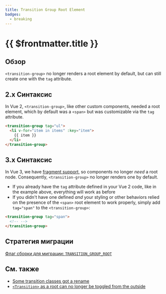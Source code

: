 ```yaml
---
title: Transition Group Root Element
badges:
  - breaking
---
```


# {{ $frontmatter.title }} <MigrationBadges :badges="$frontmatter.badges" />

## Обзор

`<transition-group>` no longer renders a root element by default, but can still create one with the `tag` attribute.

## 2.x Синтаксис

In Vue 2, `<transition-group>`, like other custom components, needed a root element, which by default was a `<span>` but was customizable via the `tag` attribute.

```html
<transition-group tag="ul">
  <li v-for="item in items" :key="item">
    {{ item }}
  </li>
</transition-group>
```

## 3.x Синтаксис

In Vue 3, we have [fragment support](../new/fragments.html), so components no longer _need_ a root node. Consequently, `<transition-group>` no longer renders one by default.

- If you already have the `tag` attribute defined in your Vue 2 code, like in the example above, everything will work as before
- If you didn't have one defined _and_ your styling or other behaviors relied on the presence of the `<span>` root element to work properly, simply add `tag="span"` to the `<transition-group>`:

```html
<transition-group tag="span">
  <!-- -->
</transition-group>
```

## Стратегия миграции

[Флаг сборки для миграции: `TRANSITION_GROUP_ROOT`](../migration-build.html#compat-configuration)

## См. также

- [Some transition classes got a rename](./transition.html)
- [`<Transition>` as a root can no longer be toggled from the outside](./transition-as-root.html)
